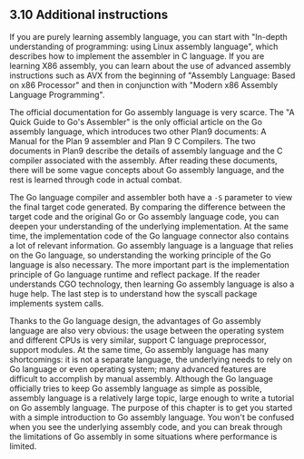 ## 3.10 Additional instructions

If you are purely learning assembly language, you can start with "In-depth understanding of programming: using Linux assembly language", which describes how to implement the assembler in C language. If you are learning X86 assembly, you can learn about the use of advanced assembly instructions such as AVX from the beginning of "Assembly Language: Based on x86 Processor" and then in conjunction with "Modern x86 Assembly Language Programming".

The official documentation for Go assembly language is very scarce. The "A Quick Guide to Go's Assembler" is the only official article on the Go assembly language, which introduces two other Plan9 documents: A Manual for the Plan 9 assembler and Plan 9 C Compilers. The two documents in Plan9 describe the details of assembly language and the C compiler associated with the assembly. After reading these documents, there will be some vague concepts about Go assembly language, and the rest is learned through code in actual combat.

The Go language compiler and assembler both have a `-S` parameter to view the final target code generated. By comparing the difference between the target code and the original Go or Go assembly language code, you can deepen your understanding of the underlying implementation. At the same time, the implementation code of the Go language connector also contains a lot of relevant information. Go assembly language is a language that relies on the Go language, so understanding the working principle of the Go language is also necessary. The more important part is the implementation principle of Go language runtime and reflect package. If the reader understands CGO technology, then learning Go assembly language is also a huge help. The last step is to understand how the syscall package implements system calls.

Thanks to the Go language design, the advantages of Go assembly language are also very obvious: the usage between the operating system and different CPUs is very similar, support C language preprocessor, support modules. At the same time, Go assembly language has many shortcomings: it is not a separate language, the underlying needs to rely on Go language or even operating system; many advanced features are difficult to accomplish by manual assembly. Although the Go language officially tries to keep Go assembly language as simple as possible, assembly language is a relatively large topic, large enough to write a tutorial on Go assembly language. The purpose of this chapter is to get you started with a simple introduction to Go assembly language. You won't be confused when you see the underlying assembly code, and you can break through the limitations of Go assembly in some situations where performance is limited.
